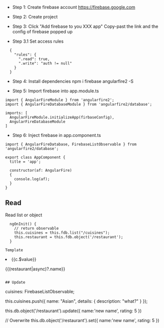 - Step 1: Create firebase account
https://firebase.google.com

- Step 2: Create project

- Step 3: Click "Add firebase to you XXX app"
  Copy-past the link and the config of firebase popped up

- Step 3.1 Set access rules
```
  {
    "rules": {
      ".read": true,
      ".write": "auth != null"
    }
  }
```

- Step 4: Install dependencies
  npm i firebase angularfire2 -S

- Step 5: Import firebase into app.module.ts
```
import { AngularFireModule } from 'angularfire2';
import { AngularFireDatabaseModule } from 'angularfire2/database';

imports: [
  AngularFireModule.initializeApp(firbaseConfig),
  AngularFireDatabaseModule
]
```

- Step 6: Inject firebase in app.component.ts
```
import { AngularFireDatabase, FirebaseListObservable } from 'angularfire2/database';

export class AppComponent {
  title = 'app';

  constructor(af: AngularFire)
  {
    console.log(af);
  }
}
```
## Read
Read list or object
```
  ngOnInit() {
    // return observable
    this.cuisines = this.fdb.list("/cuisines");
    this.restaurant = this.fdb.object('/restaurant');
  }
```
```
Template
```
<li *ngFor="let c of cuisines | async">{{c.$value}}</li>

{{(restaurant|async)?.name}}
```

## Update
```
  cuisines: FirebaseListObservable<any>;
  
  this.cuisines.push({
      name: "Asian",
      details: {
        description: "what?"
      }
    });

  this.db.object('/restaurant').update({
    name:'new name',
    rating: 5
  })

  // Overwrite
  this.db.object('/restaurant').set({
    name:'new name',
    rating: 5
  })
```